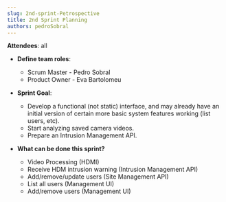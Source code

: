 ```yaml
---
slug: 2nd-sprint-Petrospective
title: 2nd Sprint Planning
authors: pedroSobral
---
```


**Attendees**: all 

* **Define team roles**:
  * Scrum Master - Pedro Sobral
  * Product Owner - Eva Bartolomeu

* **Sprint Goal**:
  * Develop a functional (not static) interface, and may already have an initial version of certain more basic system features working (list users, etc).
  * Start analyzing saved camera videos.
  * Prepare an Intrusion Management API.

* **What can be done this sprint?**
    * Video Processing (HDMI)
    * Receive HDM intrusion warning (Intrusion Management API)
    * Add/remove/update users (Site Management API)
    * List all users (Management UI)
    * Add/remove users (Management UI)